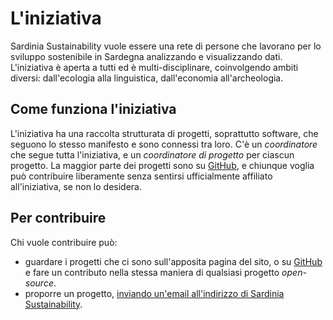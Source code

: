 L'iniziativa
============

Sardinia Sustainability vuole essere una rete di persone che lavorano per lo
sviluppo sostenibile in Sardegna analizzando e visualizzando dati. L'iniziativa
è aperta a tutti ed è multi-disciplinare, coinvolgendo ambiti diversi:
dall'ecologia alla linguistica, dall'economia all'archeologia.

Come funziona l'iniziativa
--------------------------

L'iniziativa ha una raccolta strutturata di progetti, soprattutto software,
che seguono lo stesso manifesto e sono connessi tra loro. C'è un *coordinatore*
che segue tutta l'iniziativa, e un *coordinatore di progetto* per ciascun
progetto. La maggior parte dei progetti sono su
[GitHub](https://github.com/sardiniasustainability), e chiunque voglia può
contribuire liberamente senza sentirsi ufficialmente affiliato all'iniziativa,
se non lo desidera.

Per contribuire
---------------

Chi vuole contribuire può:
* guardare i progetti che ci sono sull'apposita pagina del sito, o su
  [GitHub](https://github.com/sardiniasustainability) e fare un contributo nella
  stessa maniera di qualsiasi progetto *open-source*.
* proporre un progetto, [inviando un'email all'indirizzo di Sardinia
  Sustainability](mailto:sardiniasustainability@mail.com).